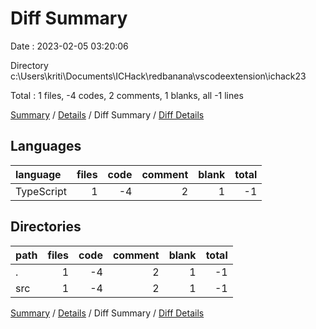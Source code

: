 # Diff Summary

Date : 2023-02-05 03:20:06

Directory c:\\Users\\kriti\\Documents\\ICHack\\redbanana\\vscodeextension\\ichack23

Total : 1 files,  -4 codes, 2 comments, 1 blanks, all -1 lines

[Summary](results.md) / [Details](details.md) / Diff Summary / [Diff Details](diff-details.md)

## Languages
| language | files | code | comment | blank | total |
| :--- | ---: | ---: | ---: | ---: | ---: |
| TypeScript | 1 | -4 | 2 | 1 | -1 |

## Directories
| path | files | code | comment | blank | total |
| :--- | ---: | ---: | ---: | ---: | ---: |
| . | 1 | -4 | 2 | 1 | -1 |
| src | 1 | -4 | 2 | 1 | -1 |

[Summary](results.md) / [Details](details.md) / Diff Summary / [Diff Details](diff-details.md)